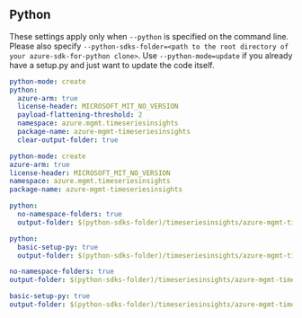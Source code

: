 ## Python

These settings apply only when `--python` is specified on the command line.
Please also specify `--python-sdks-folder=<path to the root directory of your azure-sdk-for-python clone>`.
Use `--python-mode=update` if you already have a setup.py and just want to update the code itself.

``` yaml $(python) && !$(track2)
python-mode: create
python:
  azure-arm: true
  license-header: MICROSOFT_MIT_NO_VERSION
  payload-flattening-threshold: 2
  namespace: azure.mgmt.timeseriesinsights
  package-name: azure-mgmt-timeseriesinsights
  clear-output-folder: true
```
``` yaml $(python) && $(track2)
python-mode: create
azure-arm: true
license-header: MICROSOFT_MIT_NO_VERSION
namespace: azure.mgmt.timeseriesinsights
package-name: azure-mgmt-timeseriesinsights
```

``` yaml $(python) && $(python-mode) == 'update' && !$(track2)
python:
  no-namespace-folders: true
  output-folder: $(python-sdks-folder)/timeseriesinsights/azure-mgmt-timeseriesinsights/azure/mgmt/timeseriesinsights
```
``` yaml $(python) && $(python-mode) == 'create' && !$(track2)
python:
  basic-setup-py: true
  output-folder: $(python-sdks-folder)/timeseriesinsights/azure-mgmt-timeseriesinsights
```
	
``` yaml $(python) && $(python-mode) == 'update' && $(track2)
no-namespace-folders: true
output-folder: $(python-sdks-folder)/timeseriesinsights/azure-mgmt-timeseriesinsights/azure/mgmt/timeseriesinsights
```
``` yaml $(python) && $(python-mode) == 'create' && $(track2)
basic-setup-py: true
output-folder: $(python-sdks-folder)/timeseriesinsights/azure-mgmt-timeseriesinsights
```
